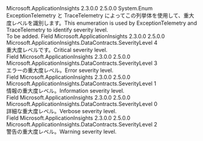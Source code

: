 <Type Name="SeverityLevel" FullName="Microsoft.ApplicationInsights.DataContracts.SeverityLevel">
  <TypeSignature Language="C#" Value="public enum SeverityLevel" />
  <TypeSignature Language="ILAsm" Value=".class public auto ansi sealed SeverityLevel extends System.Enum" />
  <TypeSignature Language="DocId" Value="T:Microsoft.ApplicationInsights.DataContracts.SeverityLevel" />
  <TypeSignature Language="VB.NET" Value="Public Enum SeverityLevel" />
  <TypeSignature Language="F#" Value="type SeverityLevel = " />
  <AssemblyInfo>
    <AssemblyName>Microsoft.ApplicationInsights</AssemblyName>
    <AssemblyVersion>2.3.0.0</AssemblyVersion>
    <AssemblyVersion>2.5.0.0</AssemblyVersion>
  </AssemblyInfo>
  <Base>
    <BaseTypeName>System.Enum</BaseTypeName>
  </Base>
  <Docs>
    <summary>
            <span data-ttu-id="36f93-101">ExceptionTelemetry と TraceTelemetry によってこの列挙体を使用して、重大度レベルを識別します。</span><span class="sxs-lookup"><span data-stu-id="36f93-101">This enumeration is used by ExceptionTelemetry and TraceTelemetry to identify severity level.</span></span>
            </summary>
    <remarks>To be added.</remarks>
  </Docs>
  <Members>
    <Member MemberName="Critical">
      <MemberSignature Language="C#" Value="Critical" />
      <MemberSignature Language="ILAsm" Value=".field public static literal valuetype Microsoft.ApplicationInsights.DataContracts.SeverityLevel Critical = int32(4)" />
      <MemberSignature Language="DocId" Value="F:Microsoft.ApplicationInsights.DataContracts.SeverityLevel.Critical" />
      <MemberSignature Language="VB.NET" Value="Critical" />
      <MemberSignature Language="F#" Value="Critical = 4" Usage="Microsoft.ApplicationInsights.DataContracts.SeverityLevel.Critical" />
      <MemberType>Field</MemberType>
      <AssemblyInfo>
        <AssemblyName>Microsoft.ApplicationInsights</AssemblyName>
        <AssemblyVersion>2.3.0.0</AssemblyVersion>
        <AssemblyVersion>2.5.0.0</AssemblyVersion>
      </AssemblyInfo>
      <ReturnValue>
        <ReturnType>Microsoft.ApplicationInsights.DataContracts.SeverityLevel</ReturnType>
      </ReturnValue>
      <MemberValue>4</MemberValue>
      <Docs>
        <summary>
            <span data-ttu-id="36f93-102">重大度レベルです。</span><span class="sxs-lookup"><span data-stu-id="36f93-102">Critical severity level.</span></span>
            </summary>
      </Docs>
    </Member>
    <Member MemberName="Error">
      <MemberSignature Language="C#" Value="Error" />
      <MemberSignature Language="ILAsm" Value=".field public static literal valuetype Microsoft.ApplicationInsights.DataContracts.SeverityLevel Error = int32(3)" />
      <MemberSignature Language="DocId" Value="F:Microsoft.ApplicationInsights.DataContracts.SeverityLevel.Error" />
      <MemberSignature Language="VB.NET" Value="Error" />
      <MemberSignature Language="F#" Value="Error = 3" Usage="Microsoft.ApplicationInsights.DataContracts.SeverityLevel.Error" />
      <MemberType>Field</MemberType>
      <AssemblyInfo>
        <AssemblyName>Microsoft.ApplicationInsights</AssemblyName>
        <AssemblyVersion>2.3.0.0</AssemblyVersion>
        <AssemblyVersion>2.5.0.0</AssemblyVersion>
      </AssemblyInfo>
      <ReturnValue>
        <ReturnType>Microsoft.ApplicationInsights.DataContracts.SeverityLevel</ReturnType>
      </ReturnValue>
      <MemberValue>3</MemberValue>
      <Docs>
        <summary>
            <span data-ttu-id="36f93-103">エラーの重大度レベル。</span><span class="sxs-lookup"><span data-stu-id="36f93-103">Error severity level.</span></span>
            </summary>
      </Docs>
    </Member>
    <Member MemberName="Information">
      <MemberSignature Language="C#" Value="Information" />
      <MemberSignature Language="ILAsm" Value=".field public static literal valuetype Microsoft.ApplicationInsights.DataContracts.SeverityLevel Information = int32(1)" />
      <MemberSignature Language="DocId" Value="F:Microsoft.ApplicationInsights.DataContracts.SeverityLevel.Information" />
      <MemberSignature Language="VB.NET" Value="Information" />
      <MemberSignature Language="F#" Value="Information = 1" Usage="Microsoft.ApplicationInsights.DataContracts.SeverityLevel.Information" />
      <MemberType>Field</MemberType>
      <AssemblyInfo>
        <AssemblyName>Microsoft.ApplicationInsights</AssemblyName>
        <AssemblyVersion>2.3.0.0</AssemblyVersion>
        <AssemblyVersion>2.5.0.0</AssemblyVersion>
      </AssemblyInfo>
      <ReturnValue>
        <ReturnType>Microsoft.ApplicationInsights.DataContracts.SeverityLevel</ReturnType>
      </ReturnValue>
      <MemberValue>1</MemberValue>
      <Docs>
        <summary>
            <span data-ttu-id="36f93-104">情報の重大度レベル。</span><span class="sxs-lookup"><span data-stu-id="36f93-104">Information severity level.</span></span>
            </summary>
      </Docs>
    </Member>
    <Member MemberName="Verbose">
      <MemberSignature Language="C#" Value="Verbose" />
      <MemberSignature Language="ILAsm" Value=".field public static literal valuetype Microsoft.ApplicationInsights.DataContracts.SeverityLevel Verbose = int32(0)" />
      <MemberSignature Language="DocId" Value="F:Microsoft.ApplicationInsights.DataContracts.SeverityLevel.Verbose" />
      <MemberSignature Language="VB.NET" Value="Verbose" />
      <MemberSignature Language="F#" Value="Verbose = 0" Usage="Microsoft.ApplicationInsights.DataContracts.SeverityLevel.Verbose" />
      <MemberType>Field</MemberType>
      <AssemblyInfo>
        <AssemblyName>Microsoft.ApplicationInsights</AssemblyName>
        <AssemblyVersion>2.3.0.0</AssemblyVersion>
        <AssemblyVersion>2.5.0.0</AssemblyVersion>
      </AssemblyInfo>
      <ReturnValue>
        <ReturnType>Microsoft.ApplicationInsights.DataContracts.SeverityLevel</ReturnType>
      </ReturnValue>
      <MemberValue>0</MemberValue>
      <Docs>
        <summary>
            <span data-ttu-id="36f93-105">詳細な重大度レベル。</span><span class="sxs-lookup"><span data-stu-id="36f93-105">Verbose severity level.</span></span>
            </summary>
      </Docs>
    </Member>
    <Member MemberName="Warning">
      <MemberSignature Language="C#" Value="Warning" />
      <MemberSignature Language="ILAsm" Value=".field public static literal valuetype Microsoft.ApplicationInsights.DataContracts.SeverityLevel Warning = int32(2)" />
      <MemberSignature Language="DocId" Value="F:Microsoft.ApplicationInsights.DataContracts.SeverityLevel.Warning" />
      <MemberSignature Language="VB.NET" Value="Warning" />
      <MemberSignature Language="F#" Value="Warning = 2" Usage="Microsoft.ApplicationInsights.DataContracts.SeverityLevel.Warning" />
      <MemberType>Field</MemberType>
      <AssemblyInfo>
        <AssemblyName>Microsoft.ApplicationInsights</AssemblyName>
        <AssemblyVersion>2.3.0.0</AssemblyVersion>
        <AssemblyVersion>2.5.0.0</AssemblyVersion>
      </AssemblyInfo>
      <ReturnValue>
        <ReturnType>Microsoft.ApplicationInsights.DataContracts.SeverityLevel</ReturnType>
      </ReturnValue>
      <MemberValue>2</MemberValue>
      <Docs>
        <summary>
            <span data-ttu-id="36f93-106">警告の重大度レベル。</span><span class="sxs-lookup"><span data-stu-id="36f93-106">Warning severity level.</span></span>
            </summary>
      </Docs>
    </Member>
  </Members>
</Type>